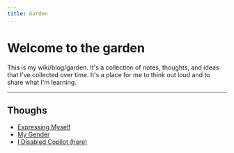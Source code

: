 ```yaml
---
title: Garden
...
```


# Welcome to the garden

This is my wiki/blog/garden. It's a collection of notes, thoughts, and ideas that I've collected over time. It's a place for me to think out loud and to share what I'm learning.

<hr>

## Thoughs

 - [Expressing Myself](thoughs/expressing-myself.md)
 - [My Gender](thoughs/my-gender.md)
 - [I Disabled Copilot (here)](thoughs/i-disabled-copilot.md)
